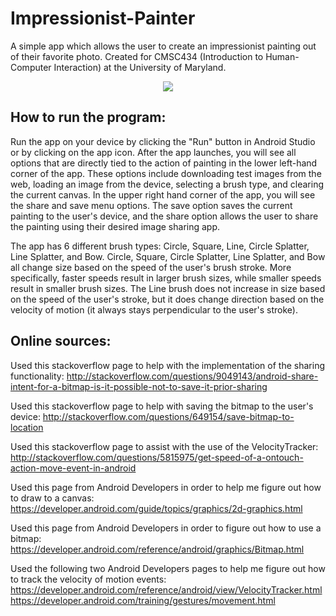 # Impressionist-Painter
A simple app which allows the user to create an impressionist painting out of their favorite photo. Created for CMSC434 (Introduction to 
Human-Computer Interaction) at the University of Maryland.

<p align = "center">
<img src="http://drive.google.com/uc?export=view&id=0B687BEjGtgFVMkFCdzk2OHBFM0k" />
</p>

## How to run the program:

Run the app on your device by clicking the "Run" button in Android Studio or by clicking on the app icon. After the app launches, you will see all options that are directly tied to the action of painting in the lower left-hand corner of the app. These options include downloading test images from the web, loading an image from the device, selecting a brush type, and clearing the current canvas. In the upper right hand corner of the app, you will see the share and save menu options. The save option saves the current painting to the user's device, and the share option allows the user to share the painting using their desired image sharing app.

The app has 6 different brush types: Circle, Square, Line, Circle Splatter, Line Splatter, and Bow. Circle, Square, Circle Splatter, Line Splatter, and Bow all change size based on the speed of the user's brush stroke. More specifically, faster speeds result in larger brush sizes, while smaller speeds result in smaller brush sizes. The Line brush does not increase in size based on the speed of the user's stroke, but it does change direction based on the velocity of motion (it always stays perpendicular to the user's stroke).

## Online sources:

Used this stackoverflow page to help with the implementation of the sharing functionality:
http://stackoverflow.com/questions/9049143/android-share-intent-for-a-bitmap-is-it-possible-not-to-save-it-prior-sharing

Used this stackoverflow page to help with saving the bitmap to the user's device:
http://stackoverflow.com/questions/649154/save-bitmap-to-location

Used this stackoverflow page to assist with the use of the VelocityTracker:
http://stackoverflow.com/questions/5815975/get-speed-of-a-ontouch-action-move-event-in-android

Used this page from Android Developers in order to help me figure out how to draw to a canvas:
https://developer.android.com/guide/topics/graphics/2d-graphics.html

Used this page from Android Developers in order to figure out how to use a bitmap:
https://developer.android.com/reference/android/graphics/Bitmap.html

Used the following two Android Developers pages to help me figure out how to track the velocity of motion events:
https://developer.android.com/reference/android/view/VelocityTracker.html
https://developer.android.com/training/gestures/movement.html
